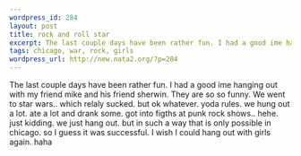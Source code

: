 ```yaml
--- 
wordpress_id: 284
layout: post
title: rock and roll star
excerpt: The last couple days have been rather fun. I had a good ime hanging out with my friend mike and his friend sherwin. They are so so funny. We went to star wars.. which relaly sucked. but ok whatever. yoda rules. we hung out a lot. ate a lot and drank some. got into figths at punk rock shows.. hehe. just kidding. we just hang out. but in such a way that is only possible in chicago. so I guess it wa...
tags: chicago, war, rock, girls
wordpress_url: http://new.nata2.org/?p=284
---
```

The last couple days have been rather fun. I had a good ime hanging out with my friend mike and his friend sherwin. They are so so funny. We went to star wars.. which relaly sucked. but ok whatever. yoda rules. we hung out a lot. ate a lot and drank some. got into figths at punk rock shows.. hehe. just kidding. we just hang out. but in such a way that is only possible in chicago. so I guess it was successful. I wish I could hang out with girls again. haha
